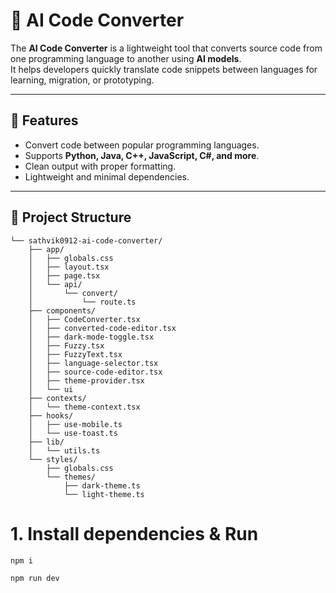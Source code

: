 # 🤖 AI Code Converter

The **AI Code Converter** is a lightweight tool that converts source code from one programming language to another using **AI models**.  
It helps developers quickly translate code snippets between languages for learning, migration, or prototyping.

---

## 🚀 Features
- Convert code between popular programming languages.
- Supports **Python, Java, C++, JavaScript, C#, and more**.
- Clean output with proper formatting.
- Lightweight and minimal dependencies.

---

## 📂 Project Structure
```text
└── sathvik0912-ai-code-converter/
    ├── app/
    │   ├── globals.css
    │   ├── layout.tsx
    │   ├── page.tsx
    │   └── api/
    │       └── convert/
    │           └── route.ts
    ├── components/
    │   ├── CodeConverter.tsx
    │   ├── converted-code-editor.tsx
    │   ├── dark-mode-toggle.tsx
    │   ├── Fuzzy.tsx
    │   ├── FuzzyText.tsx
    │   ├── language-selector.tsx
    │   ├── source-code-editor.tsx
    │   ├── theme-provider.tsx
    │   └── ui   
    ├── contexts/
    │   └── theme-context.tsx
    ├── hooks/
    │   ├── use-mobile.ts
    │   └── use-toast.ts
    ├── lib/
    │   └── utils.ts
    └── styles/
        ├── globals.css
        └── themes/
            ├── dark-theme.ts
            └── light-theme.ts

```
# 1. Install dependencies & Run
```text
npm i

npm run dev
```
